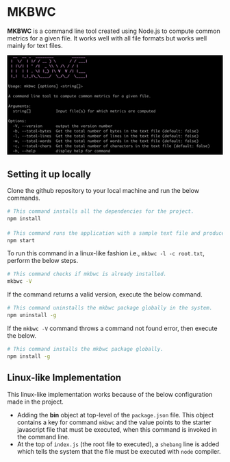 # MKBWC

**MKBWC** is a command line tool created using Node.js to compute common metrics for a given file. It works well with all file formats but works well mainly for text files. 

![About the Command](/assets/images/about-command.png "About MKBWC")

## Setting it up locally

Clone the github repository to your local machine and run the below commands.

```bash
# This command installs all the dependencies for the project.
npm install

# This command runs the application with a sample text file and produces the output.
npm start
```

To run this command in a linux-like fashion i.e., `mkbwc -l -c root.txt`, perform the below steps.

```bash
# This command checks if mkbwc is already installed.
mkbwc -V
```

If the command returns a valid version, execute the below command.

```bash
# This command uninstalls the mkbwc package globally in the system.
npm uninstall -g
```

If the `mkbwc -V` command throws a command not found error, then execute the below.

```bash
# This command installs the mkbwc package globally.
npm install -g
```

## Linux-like Implementation

This linux-like implementation works because of the below configuration made in the project.

- Adding the **bin** object at top-level of the `package.json` file. This object contains a key for command `mkbwc` and the value points to the starter javascript file that must be executed, when this command is invoked in the command line.
- At the top of `index.js` (the root file to executed), a `shebang` line is added which tells the system that the file must be executed with `node` compiler. 